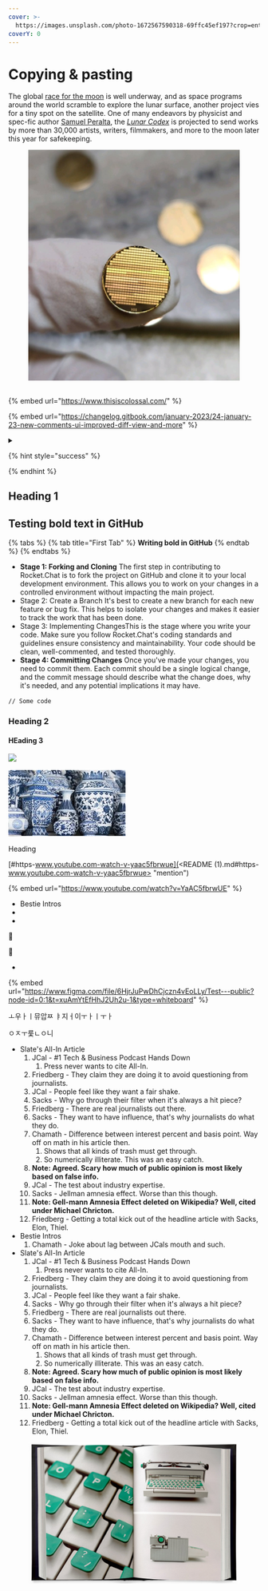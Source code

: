```yaml
---
cover: >-
  https://images.unsplash.com/photo-1672567590318-69ffc45ef197?crop=entropy&cs=tinysrgb&fm=jpg&ixid=MnwxOTcwMjR8MHwxfHJhbmRvbXx8fHx8fHx8fDE2NzQ2NDg3MjM&ixlib=rb-4.0.3&q=80
coverY: 0
---
```


# Copying & pasting

The global [race for the moon](https://www.npr.org/2023/08/25/1196002199/the-new-space-race-is-on-and-everyone-is-headed-to-the-moon) is well underway, and as space programs around the world scramble to explore the lunar surface, another project vies for a tiny spot on the satellite. One of many endeavors by physicist and spec-fic author [Samuel Peralta](https://www.future-chronicles.com/), the [_Lunar Codex_](https://www.lunarcodex.com/) is projected to send works by more than 30,000 artists, writers, filmmakers, and more to the moon later this year for safekeeping.

<figure><img src=".gitbook/assets/image (5).png" alt=""><figcaption></figcaption></figure>

##

{% embed url="https://www.thisiscolossal.com/" %}

{% embed url="https://changelog.gitbook.com/january-2023/24-january-23-new-comments-ui-improved-diff-view-and-more" %}

<details>

<summary></summary>



</details>

{% hint style="success" %}

{% endhint %}

## Heading 1

## Testing bold text in GitHub

{% tabs %}
{% tab title="First Tab" %}
**Writing bold in GitHub**
{% endtab %}
{% endtabs %}

* **Stage 1: Forking and Cloning** The first step in contributing to Rocket.Chat is to fork the project on GitHub and clone it to your local development environment. This allows you to work on your changes in a controlled environment without impacting the main project.
* Stage 2: Create a Branch It's best to create a new branch for each new feature or bug fix. This helps to isolate your changes and makes it easier to track the work that has been done.
* Stage 3: Implementing ChangesThis is the stage where you write your code. Make sure you follow Rocket.Chat's coding standards and guidelines ensure consistency and maintainability. Your code should be clean, well-commented, and tested thoroughly.
* **Stage 4: Committing Changes** Once you've made your changes, you need to commit them. Each commit should be a single logical change, and the commit message should describe what the change does, why it's needed, and any potential implications it may have.

```
// Some code

```

### Heading 2

#### HEading 3

![](<.gitbook/assets/056\_Kajan\_Johnson\_x\_Islam\_Makhachev (1) (1).jpeg>)

![](<.gitbook/assets/Untitled design-4.jpg>)

Heading

[#https-www.youtube.com-watch-v-yaac5fbrwue](<README (1).md#https-www.youtube.com-watch-v-yaac5fbrwue> "mention")

{% embed url="https://www.youtube.com/watch?v=YaAC5fbrwUE" %}

* Bestie Intros
*
*

:tada:

:tada:

*

{% embed url="https://www.figma.com/file/6HjrJuPwDhCjczn4vEoLLy/Test---public?node-id=0:1&t=xuAmYtEfHhJ2Uh2u-1&type=whiteboard" %}

ㅗ우ㅏㅣ뮤압ㅉ ㅑ지ㅓ이ㅜㅏㅣㅜㅏ

ㅇㅈㅜ룾ㄴㅇ니













* Slate's All-In Article
  1. JCal - #1 Tech & Business Podcast Hands Down
     1. Press never wants to cite All-In.
  2. Friedberg - They claim they are doing it to avoid questioning from journalists.
  3. JCal - People feel like they want a fair shake.
  4. Sacks - Why go through their filter when it's always a hit piece?
  5. Friedberg - There are real journalists out there.
  6. Sacks - They want to have influence, that's why journalists do what they do.
  7. Chamath - Difference between interest percent and basis point. Way off on math in his article then.
     1. Shows that all kinds of trash must get through.
     2. So numerically illiterate. This was an easy catch.
  8. **Note: Agreed. Scary how much of public opinion is most likely based on false info.**
  9. JCal - The test about industry expertise.
  10. Sacks - Jellman amnesia effect. Worse than this though.
  11. **Note: Gell-mann Amnesia Effect deleted on Wikipedia? Well, cited under Michael Chricton.**
  12. Friedberg - Getting a total kick out of the headline article with Sacks, Elon, Thiel.
* Bestie Intros
  1. Chamath - Joke about lag between JCals mouth and such.
* Slate's All-In Article
  1. JCal - #1 Tech & Business Podcast Hands Down
     1. Press never wants to cite All-In.
  2. Friedberg - They claim they are doing it to avoid questioning from journalists.
  3. JCal - People feel like they want a fair shake.
  4. Sacks - Why go through their filter when it's always a hit piece?
  5. Friedberg - There are real journalists out there.
  6. Sacks - They want to have influence, that's why journalists do what they do.
  7. Chamath - Difference between interest percent and basis point. Way off on math in his article then.
     1. Shows that all kinds of trash must get through.
     2. So numerically illiterate. This was an easy catch.
  8. **Note: Agreed. Scary how much of public opinion is most likely based on false info.**
  9. JCal - The test about industry expertise.
  10. Sacks - Jellman amnesia effect. Worse than this though.
  11. **Note: Gell-mann Amnesia Effect deleted on Wikipedia? Well, cited under Michael Chricton.**
  12. Friedberg - Getting a total kick out of the headline article with Sacks, Elon, Thiel.

<figure><img src=".gitbook/assets/Greeeeen" alt=""><figcaption></figcaption></figure>
